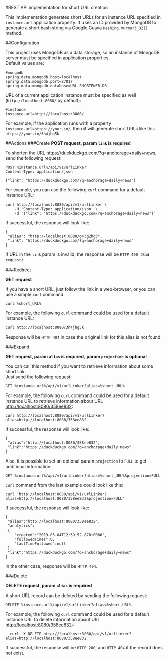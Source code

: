 #REST API implementation for short URL creation

This implementation generates short URLs for an instance URL specified in `instance.url` application property.
It uses an ID provided by MongoDB to generate a short hash string via Google Guava `Hashing.murmur3_32()` method.

##Configuration

This project uses MongoDB as a data storage, so an instance of MongoDB server must be specified in application properties.<br/>
Default values are:
    
    #mongodb
    spring.data.mongodb.host=localhost
    spring.data.mongodb.port=27017
    spring.data.mongodb.database=URL_SHORTENER_DB
    
URL of a current application instance must be specified as well (`http://localhost:8080/` by default):

    #instance
    instance.url=http://localhost:8080/

For example, if the application runs with a property `instance.url=https://your.in/`, then it will generate short URLs like this `https://your.in/3h4jhg5k`

##Actions
###Create
**POST request, param `link` is required**

To shorten the URL <https://duckduckgo.com/?q=anchorage+daily+news>, send the following request:

    POST %instance.url%/api/v1/urlLinker
    Content-Type: application/json
    
    {"link": "https://duckduckgo.com/?q=anchorage+daily+news"}

For example, you can use the following `curl` command for a default instance URL:

    curl http://localhost:8080/api/v1/urlLinker \
        -H 'Content-Type: application/json' \
        -d '{"link": "https://duckduckgo.com/?q=anchorage+daily+news"}'

If successful, the response will look like:

    {
     "alias": "http://localhost:8080/g43g2hg3",
     "link": "https://duckduckgo.com/?q=anchorage+daily+news"
    }

If URL in the `link` param is invalid, the response will be `HTTP 400 (Bad request)`.        
        
###Redirect

**GET request**

If you have a short URL, just follow the link in a web-browser, or you can use a simple `curl` command:

    curl %short_URL%

For example, the following `curl` command could be used for a default instance URL:

    curl http://localhost:8080/3h4jhg5k

Response will be `HTTP 404` in case the original link for this alias is not found.

###Expand

**GET request, param `alias` is required, param `projection` is optional**

You can call this method if you want to retrieve information about some short link.<br>
Just send the following request:

    GET %instance.url%/api/v1/urlLinker?alias=%short_URL%
    
For example, the following `curl` command could be used for a default instance URL to retrieve information about URL <http://localhost:8080/358ee832>:    

    curl http://localhost:8080/api/v1/urlLinker?alias=http://localhost:8080/358ee832

If successful, the response will look like:

    {
     "alias":"http://localhost:8080/358ee832",
     "link":"https://duckduckgo.com/?q=anchorage+daily+news"
    }
    
Also, it is possible to set an optional param `projection` to `FULL` to get additional information:

    GET %instance.url%/api/v1/urlLinker?alias=%short_URL%&projection=FULL

`curl` command from the last example could look like this:

    curl 'http://localhost:8080/api/v1/urlLinker?alias=http://localhost:8080/358ee832&projection=FULL'

If successful, the response will look like:

    {
     "alias":"http://localhost:8080/358ee832",
     "analytics":
     {
        "created":"2019-03-04T12:39:52.878+0000",
        "followedTimes":0,
        "lastTimeFollowed":null
     },
     "link":"https://duckduckgo.com/?q=anchorage+daily+news"
    }
    
In the other case, response will be `HTTP 404`.         

###Delete

**DELETE request, param `alias` is required**

A short URL record can be deleted by sending the following request:

    DELETE %instance.url%/api/v1/urlLinker?alias=%short_URL%
    
For example, the following `curl` command could be used for a default instance URL to delete information about URL <http://localhost:8080/358ee832>::

      curl -X DELETE http://localhost:8080/api/v1/urlLinker?alias=http://localhost:8080/358ee832

If successful, the response will be `HTTP 200`, and `HTTP 404` if the record does not exist.
        